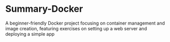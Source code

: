 # Summary-Docker
A beginner-friendly Docker project focusing on container management and image creation, featuring exercises on setting up a web server and deploying a simple app
